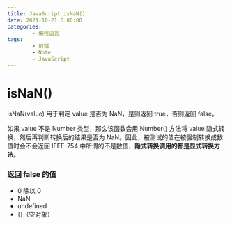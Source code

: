 ```yaml
---
title: JavaScript isNaN()
date: 2021-10-21 6:00:00
categories:
        - 编程语言
tags:
        - 前端
        - Note
        - JavaScript
---
```


# isNaN()

isNaN(value) 用于判定 value 是否为 NaN，是则返回 true，否则返回 false。

如果 value 不是 Number 类型，那么该函数会用 Number() 方法将 value 隐式转换，然后再判断转换后的结果是否为 NaN。因此，被测试的值在被强制转换成数值时会不会返回 IEEE-754 中所谓的不是数值，**隐式转换调用的都是显式转换方法**。

### 返回 false 的值

- 0 除以 0
- NaN
- undefined
- {}（空对象）
